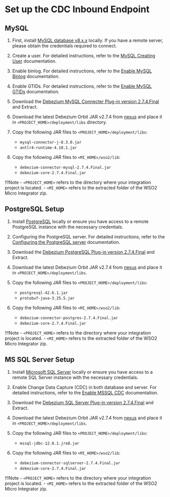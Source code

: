 # Set up the CDC Inbound Endpoint

## MySQL

1. First, install [MySQL database v8.x.x](https://www.mysql.com/) locally. If you have a remote server, please obtain the credentials required to connect.  

2. Create a user. For detailed instructions, refer to the [MySQL Creating User](https://debezium.io/documentation/reference/stable/connectors/mysql.html#mysql-creating-user) documentation. 

3. Enable binlog. For detailed instructions, refer to the [Enable MySQL Binlog](https://debezium.io/documentation/reference/stable/connectors/mysql.html#enable-mysql-binlog) documentation. 

4. Enable GTIDs. For detailed instructions, refer to the [Enable MySQL GTIDs](https://debezium.io/documentation/reference/stable/connectors/mysql.html#enable-mysql-gtids) documentation. 

5. Download the [Debezium MySQL Connecter Plug-in version 2.7.4.Final](https://debezium.io/releases/2.7/) and Extract.

6.  Download the latest Debezium Orbit JAR v2.7.4 from [nexus](https://maven.wso2.org/nexus/content/repositories/public/org/wso2/orbit/debezium/debezium/) and place it in `<PROJECT_HOME>/deployment/libs` directory. 

7.  Copy the following JAR files to `<PROJECT_HOME>/deployment/libs`:
    - `mysql-connector-j-8.3.0.jar`
    - `antlr4-runtime-4.10.1.jar`

8.  Copy the following JAR files to `<MI_HOME>/wso2/lib`:
    - `debezium-connector-mysql-2.7.4.Final.jar`
    - `debezium-core-2.7.4.Final.jar`


!!!Note
    - `<PROJECT_HOME>` refers to the directory where your integration project is located.
    - `<MI_HOME>` refers to the extracted folder of the WSO2 Micro Integrator zip.


## PostgreSQL Setup

1. Install [PostgreSQL](https://www.postgresql.org/download/) locally or ensure you have access to a remote PostgreSQL instance with the necessary credentials.
   
2. Configuring the PostgreSQL server. For detailed instructions, refer to the [Configuring the PostgreSQL server](https://debezium.io/documentation//reference/2.7/connectors/postgresql.html#postgresql-server-configuration) documentation.

3. Download the [Debezium PostgreSQL Plug-in version 2.7.4.Final](https://debezium.io/releases/2.7/) and Extract.

4.  Download the latest Debezium Orbit JAR v2.7.4 from [nexus](https://maven.wso2.org/nexus/content/repositories/public/org/wso2/orbit/debezium/debezium/) and place it in `<PROJECT_HOME>/deployment/libs`.

5.  Copy the following JAR files to `<PROJECT_HOME>/deployment/libs`:
    - `postgresql-42.6.1.jar`
    - `protobuf-java-3.25.5.jar`

6.  Copy the following JAR files to `<MI_HOME>/wso2/lib`:
    - `debezium-connector-postgres-2.7.4.Final.jar`
    - `debezium-core-2.7.4.Final.jar`


!!!Note
    - `<PROJECT_HOME>` refers to the directory where your integration project is located.
    - `<MI_HOME>` refers to the extracted folder of the WSO2 Micro Integrator zip.

## MS SQL Server Setup

1. Install [Microsoft SQL Server](https://www.microsoft.com/en-us/sql-server/sql-server-downloads) locally or ensure you have access to a remote SQL Server instance with the necessary credentials.

2. Enable Change Data Capture (CDC) in both database and server. For detailed instructions, refer to the [Enable MSSQL CDC](https://debezium.io/documentation//reference/2.7/connectors/sqlserver.html#setting-up-sqlserver) documentation.

3. Download the [Debezium SQL Server Plug-in version 2.7.4.Final](https://debezium.io/releases/2.7/) and Extract.

4.  Download the latest Debezium Orbit JAR v2.7.4 from [nexus](https://maven.wso2.org/nexus/content/repositories/public/org/wso2/orbit/debezium/debezium/) and place it in `<PROJECT_HOME>/deployment/libs`.

5.  Copy the following JAR files to `<PROJECT_HOME>/deployment/libs`:
    - `mssql-jdbc-12.8.1.jre8.jar`

6.  Copy the following JAR files to `<MI_HOME>/wso2/lib`:
    - `debezium-connector-sqlserver-2.7.4.Final.jar`
    - `debezium-core-2.7.4.Final.jar`


!!!Note
    - `<PROJECT_HOME>` refers to the directory where your integration project is located.
    - `<MI_HOME>` refers to the extracted folder of the WSO2 Micro Integrator zip.
